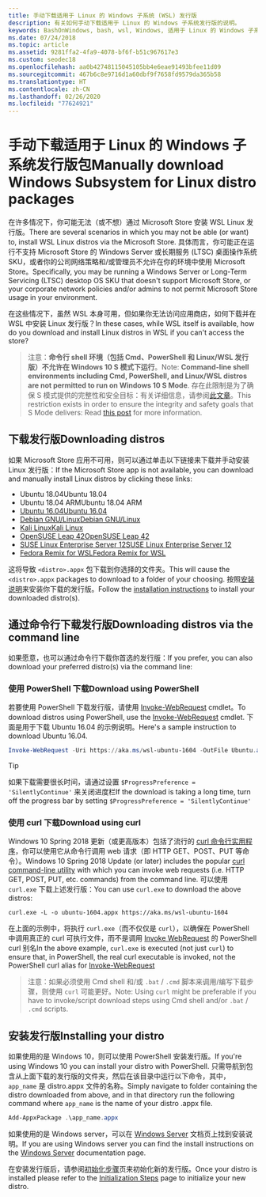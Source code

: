 ```yaml
---
title: 手动下载适用于 Linux 的 Windows 子系统 (WSL) 发行版
description: 有关如何手动下载适用于 Linux 的 Windows 子系统发行版的说明。
keywords: BashOnWindows, bash, wsl, Windows, 适用于 Linux 的 Windows 子系统, WSL, windows 子系统, 发行版, ubuntu, openSUSE, SLES, debian, kali
ms.date: 07/24/2018
ms.topic: article
ms.assetid: 9281ffa2-4fa9-4078-bf6f-b51c967617e3
ms.custom: seodec18
ms.openlocfilehash: aa0b42748115045105bb4e6eae91493bfee11d09
ms.sourcegitcommit: 467b6c8e9716d1a60dbf9f7658fd9579da365b58
ms.translationtype: HT
ms.contentlocale: zh-CN
ms.lasthandoff: 02/26/2020
ms.locfileid: "77624921"
---
```

# <a name="manually-download-windows-subsystem-for-linux-distro-packages"></a><span data-ttu-id="5b5a2-104">手动下载适用于 Linux 的 Windows 子系统发行版包</span><span class="sxs-lookup"><span data-stu-id="5b5a2-104">Manually download Windows Subsystem for Linux distro packages</span></span>

<span data-ttu-id="5b5a2-105">在许多情况下，你可能无法（或不想）通过 Microsoft Store 安装 WSL Linux 发行版。</span><span class="sxs-lookup"><span data-stu-id="5b5a2-105">There are several scenarios in which you may not be able (or want) to, install WSL Linux distros via the Microsoft Store.</span></span> <span data-ttu-id="5b5a2-106">具体而言，你可能正在运行不支持 Microsoft Store 的 Windows Server 或长期服务 (LTSC) 桌面操作系统 SKU，或者你的公司网络策略和/或管理员不允许在你的环境中使用 Microsoft Store。</span><span class="sxs-lookup"><span data-stu-id="5b5a2-106">Specifically, you may be running a Windows Server or Long-Term Servicing (LTSC) desktop OS SKU that doesn't support Microsoft Store, or your corporate network policies and/or admins to not permit Microsoft Store usage in your environment.</span></span>

<span data-ttu-id="5b5a2-107">在这些情况下，虽然 WSL 本身可用，但如果你无法访问应用商店，如何下载并在 WSL 中安装 Linux 发行版？</span><span class="sxs-lookup"><span data-stu-id="5b5a2-107">In these cases, while WSL itself is available, how do you download and install Linux distros in WSL if you can't access the store?</span></span>

> <span data-ttu-id="5b5a2-108">注意：**命令行 shell 环境（包括 Cmd、PowerShell 和 Linux/WSL 发行版）不允许在 Windows 10 S 模式下运行**。</span><span class="sxs-lookup"><span data-stu-id="5b5a2-108">Note: **Command-line shell environments including Cmd, PowerShell, and Linux/WSL distros are not permitted to run on Windows 10 S Mode**.</span></span> <span data-ttu-id="5b5a2-109">存在此限制是为了确保 S 模式提供的完整性和安全目标：有关详细信息，请参阅[此文章](https://blogs.msdn.microsoft.com/commandline/2017/05/18/will-linux-distros-run-on-windows-10-s/)。</span><span class="sxs-lookup"><span data-stu-id="5b5a2-109">This restriction exists in order to ensure the integrity and safety goals that S Mode delivers: Read [this post](https://blogs.msdn.microsoft.com/commandline/2017/05/18/will-linux-distros-run-on-windows-10-s/) for more information.</span></span>

## <a name="downloading-distros"></a><span data-ttu-id="5b5a2-110">下载发行版</span><span class="sxs-lookup"><span data-stu-id="5b5a2-110">Downloading distros</span></span>

<span data-ttu-id="5b5a2-111">如果 Microsoft Store 应用不可用，则可以通过单击以下链接来下载并手动安装 Linux 发行版：</span><span class="sxs-lookup"><span data-stu-id="5b5a2-111">If the Microsoft Store app is not available, you can download and manually install Linux distros by clicking these links:</span></span>
<!-- * [Ubuntu 18.04](https://aka.ms/wsl-ubuntu-1804)
* [Ubuntu 18.04 ARM](https://aka.ms/wsl-ubuntu-1804-arm) -->
* <span data-ttu-id="5b5a2-112">Ubuntu 18.04</span><span class="sxs-lookup"><span data-stu-id="5b5a2-112">Ubuntu 18.04</span></span>
* <span data-ttu-id="5b5a2-113">Ubuntu 18.04 ARM</span><span class="sxs-lookup"><span data-stu-id="5b5a2-113">Ubuntu 18.04 ARM</span></span>
* [<span data-ttu-id="5b5a2-114">Ubuntu 16.04</span><span class="sxs-lookup"><span data-stu-id="5b5a2-114">Ubuntu 16.04</span></span>](https://aka.ms/wsl-ubuntu-1604)
* [<span data-ttu-id="5b5a2-115">Debian GNU/Linux</span><span class="sxs-lookup"><span data-stu-id="5b5a2-115">Debian GNU/Linux</span></span>](https://aka.ms/wsl-debian-gnulinux)
* [<span data-ttu-id="5b5a2-116">Kali Linux</span><span class="sxs-lookup"><span data-stu-id="5b5a2-116">Kali Linux</span></span>](https://aka.ms/wsl-kali-linux-new)
* [<span data-ttu-id="5b5a2-117">OpenSUSE Leap 42</span><span class="sxs-lookup"><span data-stu-id="5b5a2-117">OpenSUSE Leap 42</span></span>](https://aka.ms/wsl-opensuse-42)
* [<span data-ttu-id="5b5a2-118">SUSE Linux Enterprise Server 12</span><span class="sxs-lookup"><span data-stu-id="5b5a2-118">SUSE Linux Enterprise Server 12</span></span>](https://aka.ms/wsl-sles-12)
* [<span data-ttu-id="5b5a2-119">Fedora Remix for WSL</span><span class="sxs-lookup"><span data-stu-id="5b5a2-119">Fedora Remix for WSL</span></span>](https://github.com/WhitewaterFoundry/WSLFedoraRemix/releases/)

<span data-ttu-id="5b5a2-120">这将导致 `<distro>.appx` 包下载到你选择的文件夹。</span><span class="sxs-lookup"><span data-stu-id="5b5a2-120">This will cause the `<distro>.appx` packages to download to a folder of your choosing.</span></span> <span data-ttu-id="5b5a2-121">按照[安装说明](#installing-your-distro)来安装你下载的发行版。</span><span class="sxs-lookup"><span data-stu-id="5b5a2-121">Follow the [installation instructions](#installing-your-distro) to install your downloaded distro(s).</span></span>

## <a name="downloading-distros-via-the-command-line"></a><span data-ttu-id="5b5a2-122">通过命令行下载发行版</span><span class="sxs-lookup"><span data-stu-id="5b5a2-122">Downloading distros via the command line</span></span>
<span data-ttu-id="5b5a2-123">如果愿意，也可以通过命令行下载你首选的发行版：</span><span class="sxs-lookup"><span data-stu-id="5b5a2-123">If you prefer, you can also download your preferred distro(s) via the command line:</span></span>

 ### <a name="download-using-powershell"></a><span data-ttu-id="5b5a2-124">使用 PowerShell 下载</span><span class="sxs-lookup"><span data-stu-id="5b5a2-124">Download using PowerShell</span></span>
 <span data-ttu-id="5b5a2-125">若要使用 PowerShell 下载发行版，请使用 [Invoke-WebRequest](https://msdn.microsoft.com/powershell/reference/5.1/microsoft.powershell.utility/invoke-webrequest) cmdlet。</span><span class="sxs-lookup"><span data-stu-id="5b5a2-125">To download distros using PowerShell, use the [Invoke-WebRequest](https://msdn.microsoft.com/powershell/reference/5.1/microsoft.powershell.utility/invoke-webrequest) cmdlet.</span></span> <span data-ttu-id="5b5a2-126">下面是用于下载 Ubuntu 16.04 的示例说明。</span><span class="sxs-lookup"><span data-stu-id="5b5a2-126">Here's a sample instruction to download Ubuntu 16.04.</span></span>

```powershell
Invoke-WebRequest -Uri https://aka.ms/wsl-ubuntu-1604 -OutFile Ubuntu.appx -UseBasicParsing
```

> [!TIP]
> <span data-ttu-id="5b5a2-127">如果下载需要很长时间，请通过设置 `$ProgressPreference = 'SilentlyContinue'` 来关闭进度栏</span><span class="sxs-lookup"><span data-stu-id="5b5a2-127">If the download is taking a long time, turn off the progress bar by setting `$ProgressPreference = 'SilentlyContinue'`</span></span>

### <a name="download-using-curl"></a><span data-ttu-id="5b5a2-128">使用 curl 下载</span><span class="sxs-lookup"><span data-stu-id="5b5a2-128">Download using curl</span></span>
<span data-ttu-id="5b5a2-129">Windows 10 Spring 2018 更新（或更高版本）包括了流行的 [curl 命令行实用程序](https://curl.haxx.se/)，你可以使用它从命令行调用 web 请求（即 HTTP GET、POST、PUT 等命令）。</span><span class="sxs-lookup"><span data-stu-id="5b5a2-129">Windows 10 Spring 2018 Update (or later) includes the popular [curl command-line utility](https://curl.haxx.se/) with which you can invoke web requests (i.e. HTTP GET, POST, PUT, etc. commands) from the command line.</span></span> <span data-ttu-id="5b5a2-130">可以使用 `curl.exe` 下载上述发行版：</span><span class="sxs-lookup"><span data-stu-id="5b5a2-130">You can use `curl.exe` to download the above distros:</span></span>

```console
curl.exe -L -o ubuntu-1604.appx https://aka.ms/wsl-ubuntu-1604
```

<span data-ttu-id="5b5a2-131">在上面的示例中，将执行 `curl.exe`（而不仅仅是 `curl`），以确保在 PowerShell 中调用真正的 curl 可执行文件，而不是调用 [Invoke WebRequest](https://docs.microsoft.com/en-us/powershell/module/microsoft.powershell.utility/invoke-webrequest?view=powershell-6) 的 PowerShell curl 别名</span><span class="sxs-lookup"><span data-stu-id="5b5a2-131">In the above example, `curl.exe` is executed (not just `curl`) to ensure that, in PowerShell, the real curl executable is invoked, not the PowerShell curl alias for [Invoke-WebRequest](https://docs.microsoft.com/en-us/powershell/module/microsoft.powershell.utility/invoke-webrequest?view=powershell-6)</span></span>

> <span data-ttu-id="5b5a2-132">注意：如果必须使用 Cmd shell 和/或 `.bat` / `.cmd` 脚本来调用/编写下载步骤，则使用 `curl` 可能更好。</span><span class="sxs-lookup"><span data-stu-id="5b5a2-132">Note: Using `curl` might be preferable if you have to invoke/script download steps using Cmd shell and/or `.bat` / `.cmd` scripts.</span></span>

## <a name="installing-your-distro"></a><span data-ttu-id="5b5a2-133">安装发行版</span><span class="sxs-lookup"><span data-stu-id="5b5a2-133">Installing your distro</span></span>
<span data-ttu-id="5b5a2-134">如果使用的是 Windows 10，则可以使用 PowerShell 安装发行版。</span><span class="sxs-lookup"><span data-stu-id="5b5a2-134">If you're using Windows 10 you can install your distro with PowerShell.</span></span> <span data-ttu-id="5b5a2-135">只需导航到包含从上面下载的发行版的文件夹，然后在该目录中运行以下命令，其中，`app_name` 是 distro.appx 文件的名称。</span><span class="sxs-lookup"><span data-stu-id="5b5a2-135">Simply navigate to folder containing the distro downloaded from above, and in that directory run the following command where `app_name` is the name of your distro .appx file.</span></span>  
```Powershell
Add-AppxPackage .\app_name.appx
```

<span data-ttu-id="5b5a2-136">如果使用的是 Windows server，可以在 [Windows Server](install-on-server.md) 文档页上找到安装说明。</span><span class="sxs-lookup"><span data-stu-id="5b5a2-136">If you are using Windows server you can find the install instructions on the [Windows Server](install-on-server.md) documentation page.</span></span>

<span data-ttu-id="5b5a2-137">在安装发行版后，请参阅[初始化步骤](initialize-distro.md)页来初始化新的发行版。</span><span class="sxs-lookup"><span data-stu-id="5b5a2-137">Once your distro is installed please refer to the [Initialization Steps](initialize-distro.md) page to initialize your new distro.</span></span>
